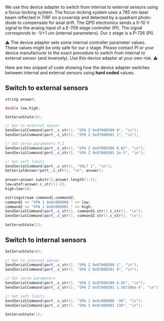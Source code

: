 We use this device adapter to switch from internal to external sensors using a focus-locking system. The focus-locking system uses a 785 nm laser beam reflected in TIRF on a coverslip and 
detected by a quadrant photo-diode to compensate for axial drift. The QPD electronics sends a 0-10 V signal to the analog input of a E-709 stage controller (PI). The signal corresponds to -1/+1 um (internal parameters).
Our z stage is a P-726 (PI).

:warning: The device adapter sets some internal controller parameter values. These values might be only safe for our z stage. Please contact PI or your device manufacturer to the exact procedure to switch from internal to external sensor (and inversely). ​Us​e​ th​i​s ​d​e​vi​ce ​a​dap​te​r ​a​t ​y​o​ur​ ​ow​n ​ri​sk​.​ :warning:

Here are two snippet of code showing how the device adapter switches between internal and external sensors using **hard coded** values.

## Switch to external sensors
``` cpp 
string answer;

double low,high;

SetServoState(0);

// Set to external sensor
SendSerialCommand(port_.c_str(), "SPA Z 0x07000500 0", "\n");
SendSerialCommand(port_.c_str(), "SPA Z 0x07000501 1", "\n");

// Set servo parameters P,I
SendSerialCommand(port_.c_str(), "SPA Z 0x07000300 0.02", "\n");
SendSerialCommand(port_.c_str(), "SPA Z 0x07000301 2e-3", "\n");

// Set soft limits
SendSerialCommand(port_.c_str(), "VOL? 1", "\n");
GetSerialAnswer(port_.c_str(), "\n", answer);
		
answer=answer.substr(2,answer.length()-3);	
low=atof(answer.c_str())-25;					
high=low+50;

ostringstream command1,command2;
command1 << "SPA 1 0x0c000000 " << low;
command2 << "SPA 1 0x0c000001 " << high;
SendSerialCommand(port_.c_str(), command1.str().c_str(), "\n");
SendSerialCommand(port_.c_str(), command2.str().c_str(), "\n");
	
SetServoState(1);
```

## Switch to internal sensors

``` cpp
SetServoState(0);
				
// Set to internal sensor			
SendSerialCommand(port_.c_str(), "SPA Z 0x07000500 1", "\n");
SendSerialCommand(port_.c_str(), "SPA Z 0x07000501 0", "\n");

// Set servo parameters
SendSerialCommand(port_.c_str(), "SPA Z 0x07000300 0.02", "\n");
SendSerialCommand(port_.c_str(), "SPA Z 0x07000301 1.567286e-4", "\n");

// Set soft limits
SendSerialCommand(port_.c_str(), "SPA 1 0x0c000000 -30", "\n");
SendSerialCommand(port_.c_str(), "SPA 1 0x0c000001 130", "\n");
	
SetServoState(1);
```
